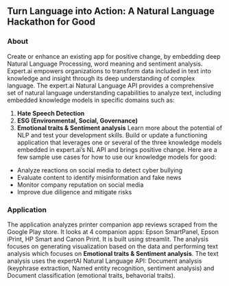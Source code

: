 ## Turn Language into Action: A Natural Language Hackathon for Good

### About
Create or enhance an existing app for positive change, by embedding deep Natural Language Processing, word meaning and sentiment analysis.
Expert.ai empowers organizations to transform data included in text into knowledge and insight through its deep understanding of complex language. The expert.ai Natural Language API provides a comprehensive set of natural language understanding capabilities to analyze text, including embedded knowledge models in specific domains such as:
1) **Hate Speech Detection**
2) **ESG (Environmental, Social, Governance)**
3) **Emotional traits & Sentiment analysis**
Learn more about the potential of NLP and test your development skills. Build or update a functioning application that leverages one or several of the three knowledge models embedded in expert.ai’s NL API and brings positive change. Here are a few sample use cases for how to use our knowledge models for good:
- Analyze reactions on social media to detect cyber bullying
- Evaluate content to identify misinformation and fake news
- Monitor company reputation on social media
- Improve due diligence and mitigate risks

### Application
The application analyzes printer companion app reviews scraped from the Google Play store.  It looks at 4 companion apps: Epson SmartPanel, Epson iPrint, HP Smart and Canon Print.  It is built using streamlit.
The analysis focuses on generating visualization based on the data and performing text analysis which focuses on **Emotional traits & Sentiment analysis**. The text analysis uses the expertAI Natural Language API: Document analysis (keyphrase extraction, Named entity recognition, sentiment analysis) and Document classification (emotional traits, behavorial traits).
